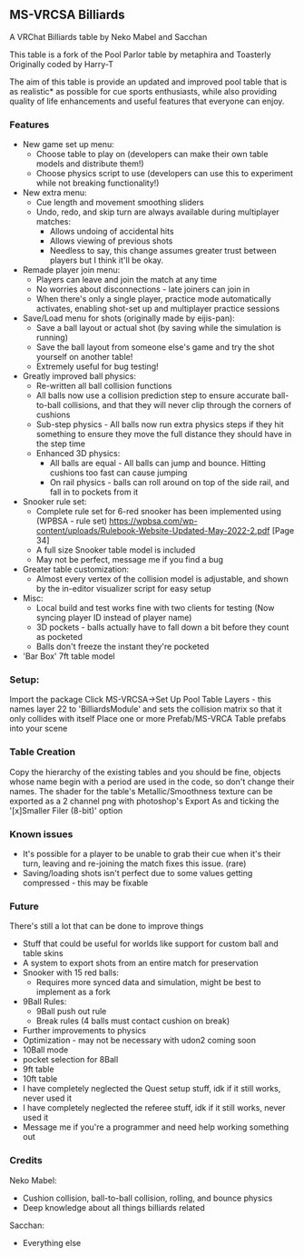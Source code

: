 ## MS-VRCSA Billiards

A VRChat Billiards table by Neko Mabel and Sacchan

This table is a fork of the Pool Parlor table by metaphira and Toasterly
Originally coded by Harry-T

The aim of this table is provide an updated and improved pool table that is as realistic* as possible for cue sports enthusiasts, while also providing quality of life enhancements and useful features that everyone can enjoy.

### Features
- New game set up menu:
	- Choose table to play on (developers can make their own table models and distribute them!)
	- Choose physics script to use (developers can use this to experiment while not breaking functionality!)
- New extra menu:
	- Cue length and movement smoothing sliders
	- Undo, redo, and skip turn are always available during multiplayer matches:
		- Allows undoing of accidental hits
		- Allows viewing of previous shots
		- Needless to say, this change assumes greater trust between players but I think it'll be okay.
- Remade player join menu:
	- Players can leave and join the match at any time
	- No worries about disconnections - late joiners can join in
	- When there's only a single player, practice mode automatically activates, enabling shot-set up and multiplayer practice sessions
- Save/Load menu for shots (originally made by eijis-pan):
	- Save a ball layout or actual shot (by saving while the simulation is running)
	- Save the ball layout from someone else's game and try the shot yourself on another table!
	- Extremely useful for bug testing!
- Greatly improved ball physics:
	- Re-written all ball collision functions
	- All balls now use a collision prediction step to ensure accurate ball-to-ball collisions, and that they will never clip through the corners of cushions
	- Sub-step physics - All balls now run extra physics steps if they hit something to ensure they move the full distance they should have in the step time
	- Enhanced 3D physics:
		- All balls are equal - All balls can jump and bounce. Hitting cushions too fast can cause jumping
		- On rail physics - balls can roll around on top of the side rail, and fall in to pockets from it
- Snooker rule set:
	- Complete rule set for 6-red snooker has been implemented using (WPBSA - rule set) https://wpbsa.com/wp-content/uploads/Rulebook-Website-Updated-May-2022-2.pdf [Page 34]
	- A full size Snooker table model is included
	- May not be perfect, message me if you find a bug
- Greater table customization:
	- Almost every vertex of the collision model is adjustable, and shown by the in-editor visualizer script for easy setup
- Misc:
	- Local build and test works fine with two clients for testing (Now syncing player ID instead of player name)
	- 3D pockets - balls actually have to fall down a bit before they count as pocketed
	- Balls don't freeze the instant they're pocketed
- 'Bar Box' 7ft table model

### Setup:
Import the package
Click MS-VRCSA->Set Up Pool Table Layers
	- this names layer 22 to 'BilliardsModule' and sets the collision matrix so that it only collides with itself
Place one or more Prefab/MS-VRCA Table prefabs into your scene

### Table Creation
Copy the hierarchy of the existing tables and you should be fine, objects whose name begin with a period are used in the code, so don't change their names.
The shader for the table's Metallic/Smoothness texture can be exported as a 2 channel png with photoshop's Export As and ticking the '[x]Smaller Filer (8-bit)' option

### Known issues
- It's possible for a player to be unable to grab their cue when it's their turn, leaving and re-joining the match fixes this issue. (rare)
- Saving/loading shots isn't perfect due to some values getting compressed - this may be fixable

### Future
There's still a lot that can be done to improve things
- Stuff that could be useful for worlds like support for custom ball and table skins
- A system to export shots from an entire match for preservation
- Snooker with 15 red balls:
	- Requires more synced data and simulation, might be best to implement as a fork
- 9Ball Rules:
	- 9Ball push out rule
	- Break rules (4 balls must contact cushion on break)
- Further improvements to physics
- Optimization - may not be necessary with udon2 coming soon
- 10Ball mode
- pocket selection for 8Ball
- 9ft table
- 10ft table
- I have completely neglected the Quest setup stuff, idk if it still works, never used it
- I have completely neglected the referee stuff, idk if it still works, never used it
- Message me if you're a programmer and need help working something out

### Credits
Neko Mabel:
- Cushion collision, ball-to-ball collision, rolling, and bounce physics
- Deep knowledge about all things billiards related

Sacchan:
- Everything else